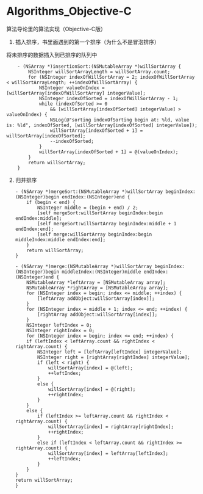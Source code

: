 # Algorithms_Objective-C 

算法导论里的算法实现（Objective-C版）
 
1.  插入排序，书里面遇到的第一个排序（为什么不是冒泡排序）

   将未排序的数据插入到已排序的队列中

    	- (NSArray *)insertionSort:(NSMutableArray *)willSortArray {
	    	NSInteger willSortArrayLength = willSortArray.count;
    		for (NSInteger indexOfWillSortArray = 2; indexOfWillSortArray < willSortArrayLength; ++indexOfWillSortArray) {
        		NSInteger valueOnIndex = [willSortArray[indexOfWillSortArray] integerValue];
        		NSInteger indexOfSorted = indexOfWillSortArray - 1;
        		while (indexOfSorted >= 0
               		&& [willSortArray[indexOfSorted] integerValue] > valueOnIndex) {
            		NSLog(@"sorting indexOfSorting begin at: %ld, value is: %ld", indexOfSorted, [willSortArray[indexOfSorted] integerValue]);
            		willSortArray[indexOfSorted + 1] = willSortArray[indexOfSorted];
            		--indexOfSorted;
        		}
        		willSortArray[indexOfSorted + 1] = @(valueOnIndex);
    		}
        	return willSortArray;
	    }
 
2.  归并排序

    	- (NSArray *)mergeSort:(NSMutableArray *)willSortArray beginIndex:(NSInteger)begin endIndex:(NSInteger)end {
            if (begin < end) {
                NSInteger middle = (begin + end) / 2;
            	[self mergeSort:willSortArray beginIndex:begin endIndex:middle];
            	[self mergeSort:willSortArray beginIndex:middle + 1 endIndex:end];
            	[self merge:willSortArray beginIndex:begin middleIndex:middle endIndex:end];
        	}
        	return willSortArray;
    	}

    	- (NSArray *)merge:(NSMutableArray *)willSortArray beginIndex:(NSInteger)begin middleIndex:(NSInteger)middle endIndex:(NSInteger)end {
            NSMutableArray *leftArray = [NSMutableArray array];
            NSMutableArray *rightArray = [NSMutableArray array];
            for (NSInteger index = begin; index <= middle; ++index) {
            	[leftArray addObject:willSortArray[index]];
            }
            for (NSInteger index = middle + 1; index <= end; ++index) {
                [rightArray addObject:willSortArray[index]];
            }
            NSInteger leftIndex = 0;
            NSInteger rightIndex = 0;
            for (NSInteger index = begin; index <= end; ++index) {
            if (leftIndex < leftArray.count && rightIndex < rightArray.count) {
                NSInteger left = [leftArray[leftIndex] integerValue];
                NSInteger right = [rightArray[rightIndex] integerValue];
                if (left < right) {
                    willSortArray[index] = @(left);
                    ++leftIndex;
                }
                else {
                    willSortArray[index] = @(right);
                    ++rightIndex;
                }
            }
            else {
                if (leftIndex >= leftArray.count && rightIndex < rightArray.count) {
                    willSortArray[index] = rightArray[rightIndex];
                    ++rightIndex;
                }
                else if (leftIndex < leftArray.count && rightIndex >= rightArray.count) {
                    willSortArray[index] = leftArray[leftIndex];
                    ++leftIndex;
                }
            }
        }
        return willSortArray;
    	} 

